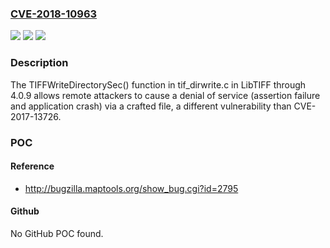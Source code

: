 ### [CVE-2018-10963](https://cve.mitre.org/cgi-bin/cvename.cgi?name=CVE-2018-10963)
![](https://img.shields.io/static/v1?label=Product&message=n%2Fa&color=blue)
![](https://img.shields.io/static/v1?label=Version&message=n%2Fa&color=blue)
![](https://img.shields.io/static/v1?label=Vulnerability&message=n%2Fa&color=brighgreen)

### Description

The TIFFWriteDirectorySec() function in tif_dirwrite.c in LibTIFF through 4.0.9 allows remote attackers to cause a denial of service (assertion failure and application crash) via a crafted file, a different vulnerability than CVE-2017-13726.

### POC

#### Reference
- http://bugzilla.maptools.org/show_bug.cgi?id=2795

#### Github
No GitHub POC found.

